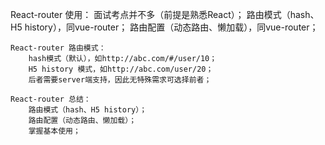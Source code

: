 React-router 使用：
    面试考点并不多（前提是熟悉React）；
    路由模式（hash、H5 history），同vue-router；
    路由配置（动态路由、懒加载），同vue-router；

    React-router 路由模式：
        hash模式（默认），如http://abc.com/#/user/10；
        H5 history 模式，如http://abc.com/user/20；
        后者需要server端支持，因此无特殊需求可选择前者；

    React-router 总结：
        路由模式（hash、H5 history）；
        路由配置（动态路由、懒加载）；
        掌握基本使用；


